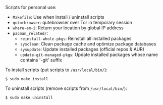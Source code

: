 Scripts for personal use:

- `Makefile`: Use when install / uninstall scripts
- `qutorbrowser`: qutebrowser over Tor in temporary session
- `where-am-i`: Return your location by global IP address
- `pacman_related/`:
  - `reinstall-whole-pkgs`: Reinstall all installed packages
  - `sysclean`: Clean package cache and optimize package databases
  - `sysupdate`: Update installed packages (official repos & AUR)
  - `update-git-managed-pkgs`: Update installed packages whose name contains '-git' suffix

To install scripts (put scripts to `/usr/local/bin/`):
```
$ sudo make install
```

To uninstall scripts (remove scripts from `/usr/local/bin/`):
```
$ sudo make uninstall
```
